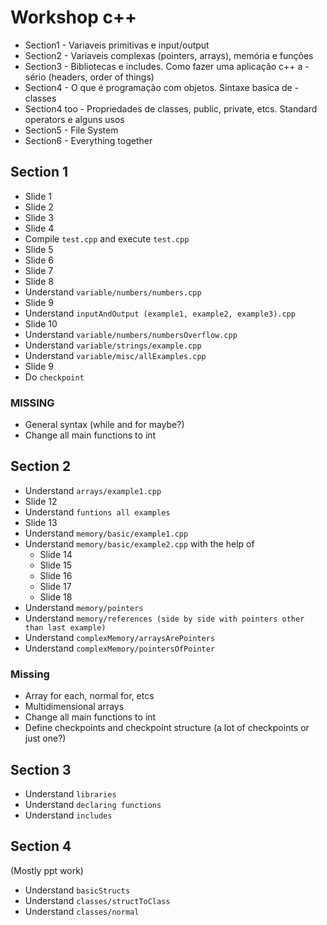 # Workshop c++

- Section1 - Variaveis primitivas e input/output
- Section2 - Variaveis complexas (pointers, arrays), memória e funções
- Section3 - Bibliotecas e includes. Como fazer uma aplicação c++ a - sério (headers, order of things)
- Section4 - O que é programação com objetos. Sintaxe basica de - classes
- Section4 too - Propriedades de classes, public, private, etcs. Standard operators e alguns usos
- Section5 - File System
- Section6 - Everything together

## Section 1

- Slide 1
- Slide 2
- Slide 3
- Slide 4
- Compile `test.cpp` and execute `test.cpp`
- Slide 5
- Slide 6
- Slide 7
- Slide 8
- Understand `variable/numbers/numbers.cpp`
- Slide 9
- Understand `inputAndOutput (example1, example2, example3).cpp`
- Slide 10
- Understand `variable/numbers/numbersOverflow.cpp`
- Understand `variable/strings/example.cpp`
- Understand `variable/misc/allExamples.cpp`
- Slide 9
- Do `checkpoint`

### MISSING

- General syntax  (while and for maybe?)
- Change all main functions to int

## Section 2

- Understand `arrays/example1.cpp`
- Slide 12
- Understand `funtions all examples`
- Slide 13
- Understand `memory/basic/example1.cpp`
- Understand `memory/basic/example2.cpp` with the help of
  - Slide 14
  - Slide 15
  - Slide 16
  - Slide 17
  - Slide 18
- Understand `memory/pointers`
- Understand `memory/references (side by side with pointers other than last example)`
- Understand `complexMemory/arraysArePointers`
- Understand `complexMemory/pointersOfPointer`

### Missing

- Array for each, normal for, etcs
- Multidimensional arrays
- Change all main functions to int
- Define checkpoints and checkpoint structure (a lot of checkpoints or just one?)
  
## Section 3

- Understand `libraries`
- Understand `declaring functions`
- Understand `includes`
  
## Section 4

(Mostly ppt work)

- Understand `basicStructs`
- Understand `classes/structToClass`
- Understand `classes/normal`
  